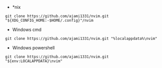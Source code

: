 * *nix
```
git clone https://github.com/ajami1331/nvim.git "${XDG_CONFIG_HOME:-$HOME/.config}"/nvim
```

* Windows cmd
```
git clone https://github.com/ajami1331/nvim.git "%localappdata%\nvim"
```

* Windows powershell
```
git clone https://github.com/ajami1331/nvim.git "${env:LOCALAPPDATA}\nvim"
```
